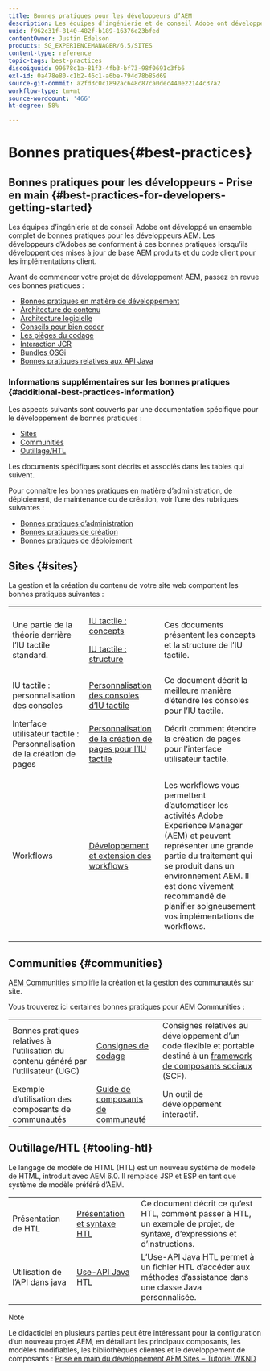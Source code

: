 ```yaml
---
title: Bonnes pratiques pour les développeurs d’AEM
description: Les équipes d’ingénierie et de conseil Adobe ont développé un ensemble complet de bonnes pratiques pour les développeurs AEM.
uuid: f962c31f-8140-482f-b189-16376e23bfed
contentOwner: Justin Edelson
products: SG_EXPERIENCEMANAGER/6.5/SITES
content-type: reference
topic-tags: best-practices
discoiquuid: 99678c1a-81f3-4fb3-bf73-98f0691c3fb6
exl-id: 0a478e80-c1b2-46c1-a6be-794d78b85d69
source-git-commit: a2fd3c0c1892ac648c87ca0dec440e22144c37a2
workflow-type: tm+mt
source-wordcount: '466'
ht-degree: 58%

---
```


# Bonnes pratiques{#best-practices}

## Bonnes pratiques pour les développeurs - Prise en main {#best-practices-for-developers-getting-started}

Les équipes d’ingénierie et de conseil Adobe ont développé un ensemble complet de bonnes pratiques pour les développeurs AEM. Les développeurs d’Adobes se conforment à ces bonnes pratiques lorsqu’ils développent des mises à jour de base AEM produits et du code client pour les implémentations client.

Avant de commencer votre projet de développement AEM, passez en revue ces bonnes pratiques :

* [Bonnes pratiques en matière de développement](/help/sites-developing/development-practices.md)
* [Architecture de contenu](/help/sites-developing/content-architecture.md)
* [Architecture logicielle](/help/sites-developing/software-architecture.md)
* [Conseils pour bien coder](/help/sites-developing/coding-tips.md)
* [Les pièges du codage](/help/sites-developing/code-pitfalls.md)
* [Interaction JCR](/help/sites-developing/jcr-integration.md)
* [Bundles OSGi](/help/sites-developing/osgi-bundles.md)
* [Bonnes pratiques relatives aux API Java](https://experienceleague.adobe.com/docs/experience-manager-learn/foundation/development/understand-java-api-best-practices.html?lang=fr)

### Informations supplémentaires sur les bonnes pratiques {#additional-best-practices-information}

Les aspects suivants sont couverts par une documentation spécifique pour le développement de bonnes pratiques :

* [Sites](#sites)
* [Communities](/help/sites-developing/best-practices.md#communities)
* [Outillage/HTL](/help/sites-developing/best-practices.md#tooling-htl)

Les documents spécifiques sont décrits et associés dans les tables qui suivent.

Pour connaître les bonnes pratiques en matière d’administration, de déploiement, de maintenance ou de création, voir l’une des rubriques suivantes :

* [Bonnes pratiques d’administration](/help/sites-administering/administer-best-practices.md)
* [Bonnes pratiques de création](/help/sites-authoring/best-practices.md)
* [Bonnes pratiques de déploiement](/help/sites-deploying/best-practices.md)

## Sites {#sites}

La gestion et la création du contenu de votre site web comportent les bonnes pratiques suivantes :

<table>
 <tbody>
  <tr>
   <td>Une partie de la théorie derrière l’IU tactile standard.</td>
   <td><p><a href="/help/sites-developing/touch-ui-concepts.md">IU tactile : concepts</a></p> <p><a href="/help/sites-developing/touch-ui-structure.md">IU tactile : structure</a></p> </td>
   <td>Ces documents présentent les concepts et la structure de l’IU tactile.</td>
  </tr>
  <tr>
   <td>IU tactile : personnalisation des consoles </td>
   <td><a href="/help/sites-developing/customizing-consoles-touch.md">Personnalisation des consoles d’IU tactile</a></td>
   <td>Ce document décrit la meilleure manière d’étendre les consoles pour l’IU tactile.</td>
  </tr>
  <tr>
   <td>Interface utilisateur tactile : Personnalisation de la création de pages</td>
   <td><a href="/help/sites-developing/customizing-page-authoring-touch.md">Personnalisation de la création de pages pour l’IU tactile</a></td>
   <td>Décrit comment étendre la création de pages pour l’interface utilisateur tactile.</td>
  </tr>
  <tr>
   <td>Workflows</td>
   <td><a href="/help/sites-developing/workflows-best-practices.md">Développement et extension des workflows</a></td>
   <td><p>Les workflows vous permettent d’automatiser les activités Adobe Experience Manager (AEM) et peuvent représenter une grande partie du traitement qui se produit dans un environnement AEM. Il est donc vivement recommandé de planifier soigneusement vos implémentations de workflows.</p> </td>
  </tr>
 </tbody>
</table>

## Communities {#communities}

[AEM Communities](/help/communities/overview.md) simplifie la création et la gestion des communautés sur site.

Vous trouverez ici certaines bonnes pratiques pour AEM Communities :

|  |  |  |
|---|---|---|
| Bonnes pratiques relatives à l’utilisation du contenu généré par l’utilisateur (UGC) | [Consignes de codage](/help/communities/code-guide.md) | Consignes relatives au développement d’un code flexible et portable destiné à un [framework de composants sociaux](/help/communities/scf.md) (SCF). |
| Exemple d’utilisation des composants de communautés | [Guide de composants de communauté](/help/communities/components-guide.md) | Un outil de développement interactif. |

## Outillage/HTL {#tooling-htl}

Le langage de modèle de HTML (HTL) est un nouveau système de modèle de HTML, introduit avec AEM 6.0. Il remplace JSP et ESP en tant que système de modèle préféré d’AEM.

|  |  |  |
|---|---|---|
| Présentation de HTL | [Présentation et syntaxe HTL](https://experienceleague.adobe.com/docs/experience-manager-htl/using/overview.html?lang=fr) | Ce document décrit ce qu’est HTL, comment passer à HTL, un exemple de projet, de syntaxe, d’expressions et d’instructions. |
| Utilisation de l’API dans java | [Use-API Java HTL](https://helpx.adobe.com/fr/experience-manager/htl/using/use-api.html) | L’Use-API Java HTL permet à un fichier HTL d’accéder aux méthodes d’assistance dans une classe Java personnalisée. |

>[!NOTE]
>
>Le didacticiel en plusieurs parties peut être intéressant pour la configuration d’un nouveau projet AEM, en détaillant les principaux composants, les modèles modifiables, les bibliothèques clientes et le développement de composants :
>[Prise en main du développement AEM Sites – Tutoriel WKND](https://experienceleague.adobe.com/docs/experience-manager-learn/getting-started-wknd-tutorial-develop/overview.html?lang=fr)
